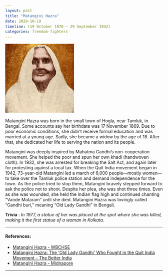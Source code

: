 ```yaml
---
layout: post
title: "Matangini Hazra"
date: 2020-10-19
timeline: (19 October 1870 – 29 September 1942)
categories: freedom-fighters
---
```


<img src="/images/Matangini_Hazra.jpeg" alt="Matangini Hazra Image" class="circular-img" />

Matangini Hazra was born in the small town of Hogla, near Tamluk, in Bengal. Some accounts say her birthdate was 17 November 1869. Due to poor economic conditions, she didn’t receive formal education and was married at a young age. Sadly, she became a widow by the age of 18. After that, she dedicated her life to serving the nation and its people.

Matangini was deeply inspired by Mahatma Gandhi’s non-cooperation movement. She helped the poor and spun her own khadi (handwoven cloth). In 1932, she was arrested for breaking the Salt Act, and again later for protesting against a local tax. When the Quit India movement began in 1942, 73-year-old Matangini led a march of 6,000 people—mostly women—to take over the Tamluk police station and demand independence for the town. As the police tried to stop them, Matangini bravely stepped forward to ask the police not to shoot. Despite her plea, she was shot three times. Even as she was wounded, she held the Indian flag high and continued chanting “Vande Mataram” until she died. Matangini Hazra was lovingly called “Gandhi buri,” meaning “Old Lady Gandhi” in Bengali.

__Trivia__ : *In 1977, a statue of her was placed at the spot where she was killed, making it the first statue of a woman in Kolkata.*

---

#### References:
- [Matangini Hazra - WBCHSE](https://wbchse.nic.in/html/matangini_hazra.html)
- [Matangini Hazra: The 'Old Lady Gandhi' Who Fought in the Quit India Movement - The Better India](https://www.thebetterindia.com/156194/matangini-hazra-old-lady-gandhi-quit-india-movement/)
- [Matangini Hazra - Midnapore](http://www.midnapore.in/freedomfighters/matangini_hazra.html)

---